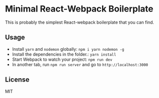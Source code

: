 # Minimal React-Webpack Boilerplate

This is probably the simplest React-webpack boilerplate that you can find.

## Usage

- Install `yarn` and `nodemon` globally: `npm i yarn nodemon -g`
- Install the dependencies in the folder.: `yarn install`
- Start Webpack to watch your project: `npm run dev`
- In another tab, run `npm run server` and go to `http://localhost:3000`

## License

MIT

